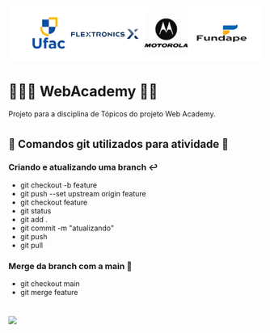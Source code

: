 
![](/webacademy.png)

# 🧑🏿‍💻 WebAcademy 👩‍💻
Projeto para a disciplina de Tópicos do projeto Web Academy.
#

## 📝 Comandos git utilizados para atividade 📝
### Criando e atualizando uma branch ↩️
* git checkout -b feature
* git push --set upstream origin feature
* git checkout feature
* git status
* git add .
* git commit -m "atualizando"
* git push
* git pull
### Merge da branch com a main 🔄
- git checkout main
- git merge feature
# 
![](/git-merge.gif)
